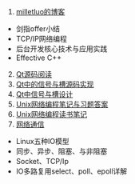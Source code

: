 1. [milletluo的博客](https://blog.csdn.net/lm409/article/category/6831040)
  - 剑指offer小结
  - TCP/IP网络编程
  - 后台开发核心技术与应用实践
  - Effective C++
2. [Qt源码阅读](https://blog.csdn.net/dpsying/article/details/79253390) 
3. [Qt中的信号与槽源码实现](https://blog.csdn.net/fanyun_01/article/details/78387091) 
4. [Qt中信号与槽设计](https://blog.csdn.net/dpsying/article/details/78047305) 
5. [Unix网络编程笔记与习题答案](https://blog.csdn.net/ethan95/article/category/8506853)
6. [Unix网络编程读书笔记](http://blog.csdn.net/column/details/17416.html)
7. [网络通信](https://www.cnblogs.com/jeakeven/category/729542.html)
 - Linux五种IO模型
 - 同步、异步、阻塞、与非阻塞
 - Socket、TCP/Ip
 - IO多路复用select、poll、epoll详解
